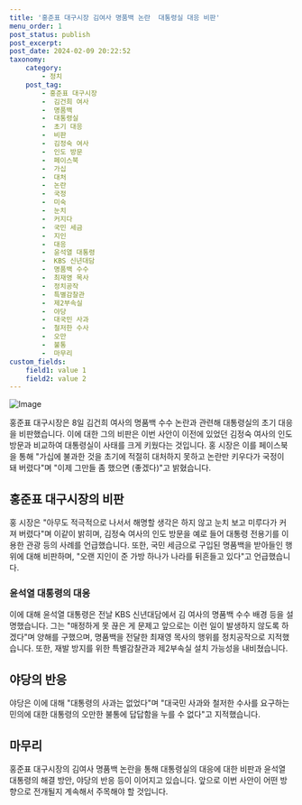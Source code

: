 ```yaml
---
title: '홍준표 대구시장 김여사 명품백 논란  대통령실 대응 비판'
menu_order: 1
post_status: publish
post_excerpt: 
post_date: 2024-02-09 20:22:52
taxonomy:
    category:
        - 정치
    post_tag:
        - 홍준표 대구시장
        -  김건희 여사
        -  명품백
        -  대통령실
        -  초기 대응
        -  비판
        -  김정숙 여사
        -  인도 방문
        -  페이스북
        -  가십
        -  대처
        -  논란
        -  국정
        -  미숙
        -  눈치
        -  커지다
        -  국민 세금
        -  지인
        -  대응
        -  윤석열 대통령
        -  KBS 신년대담
        -  명품백 수수
        -  최재영 목사
        -  정치공작
        -  특별감찰관
        -  제2부속실
        -  야당
        -  대국민 사과
        -  철저한 수사
        -  오만
        -  불통
        -  마무리
custom_fields:
    field1: value 1
    field2: value 2
---
```


![Image](https://imgnews.pstatic.net/image/053/2024/02/09/0000041420_001_20240209110107033.jpg?type=w647)

홍준표 대구시장은 8일 김건희 여사의 명품백 수수 논란과 관련해 대통령실의 초기 대응을 비판했습니다. 이에 대한 그의 비판은 이번 사안이 이전에 있었던 김정숙 여사의 인도 방문과 비교하여 대통령실이 사태를 크게 키웠다는 것입니다. 홍 시장은 이를 페이스북을 통해 "가십에 불과한 것을 초기에 적절히 대처하지 못하고 논란만 키우다가 국정이 돼 버렸다"며 "이제 그만들 좀 했으면 (좋겠다)"고 밝혔습니다.
## 홍준표 대구시장의 비판
홍 시장은 "아무도 적극적으로 나서서 해명할 생각은 하지 않고 눈치 보고 미루다가 커져 버렸다"며 이같이 밝히며, 김정숙 여사의 인도 방문을 예로 들어 대통령 전용기를 이용한 관광 등의 사례를 언급했습니다. 또한, 국민 세금으로 구입된 명품백을 받아들인 행위에 대해 비판하며, "오랜 지인이 준 가방 하나가 나라를 뒤흔들고 있다"고 언급했습니다.
### 윤석열 대통령의 대응
이에 대해 윤석열 대통령은 전날 KBS 신년대담에서 김 여사의 명품백 수수 배경 등을 설명했습니다. 그는 "매정하게 못 끊은 게 문제고 앞으로는 이런 일이 발생하지 않도록 하겠다"며 양해를 구했으며, 명품백을 전달한 최재영 목사의 행위를 정치공작으로 지적했습니다. 또한, 재발 방지를 위한 특별감찰관과 제2부속실 설치 가능성을 내비쳤습니다.
## 야당의 반응
야당은 이에 대해 "대통령의 사과는 없었다"며 "대국민 사과와 철저한 수사를 요구하는 민의에 대한 대통령의 오만한 불통에 답답함을 누를 수 없다"고 지적했습니다.
## 마무리
홍준표 대구시장의 김여사 명품백 논란을 통해 대통령실의 대응에 대한 비판과 윤석열 대통령의 해결 방안, 야당의 반응 등이 이어지고 있습니다. 앞으로 이번 사안이 어떤 방향으로 전개될지 계속해서 주목해야 할 것입니다.
